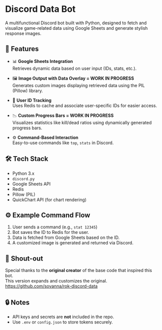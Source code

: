 # Discord Data Bot

A multifunctional Discord bot built with Python, designed to fetch and visualize game-related data using Google Sheets and generate stylish response images.

## 🚀 Features

- 📊 **Google Sheets Integration**  
  Retrieves dynamic data based on user input (IDs, stats, etc.).

- 🖼️ **Image Output with Data Overlay = WORK IN PROGRESS**  
  Generates custom images displaying retrieved data using the PIL (Pillow) library.

- 🧠 **User ID Tracking**  
  Uses Redis to cache and associate user-specific IDs for easier access.

- 📉 **Custom Progress Bars = WORK IN PROGRESS**  
  Visualizes statistics like kill/dead ratios using dynamically generated progress bars.

- ⚙️ **Command-Based Interaction**  
  Easy-to-use commands like `top`, `stats` in Discord.

## 🛠️ Tech Stack

- Python 3.x  
- `discord.py`  
- Google Sheets API  
- Redis  
- Pillow (PIL)  
- QuickChart API (for chart rendering)

## ⚙️ Example Command Flow

1. User sends a command (e.g., `stat 12345`)
2. Bot saves the ID to Redis for the user.
3. Data is fetched from Google Sheets based on the ID.
4. A customized image is generated and returned via Discord.

## 🙏 Shout-out

Special thanks to the **original creator** of the base code that inspired this bot.  
This version expands and customizes the original.
https://github.com/sovanna/rok-discord-data

## 🔒 Notes

- API keys and secrets are **not** included in the repo.
- Use `.env` or `config.json` to store tokens securely.
